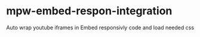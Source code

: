 # mpw-embed-respon-integration
Auto wrap youtube iframes in Embed responsivly code and load needed css
